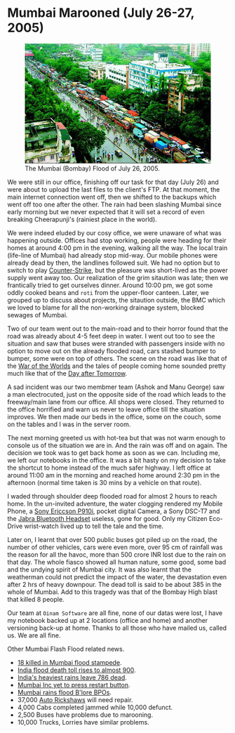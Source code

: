 # Mumbai Marooned (July 26-27, 2005)

<figure>
  <a href="http://www.flickr.com/photos/brajeshwar/113413705/" title="Mumbai Flash Flood 2005 July 26-27"><img src="/static/2005/mumbai-flood-jul-2005.jpg" alt="Mumbai Flash Flood 2005 July 26-27" loading="lazy"></a>
  <figcaption>The Mumbai (Bombay) Flood of July 26, 2005.</figcaption>
</figure>

We were still in our office, finishing off our task for that day (July 26) and were about to upload the last files to the client's FTP. At that moment, the main internet connection went off, then we shifted to the backups which went off too one after the other. The rain had been slashing Mumbai since early morning but we never expected that it will set a record of even breaking Cheerapunji's (rainiest place in the world).

We were indeed eluded by our cosy office, we were unaware of what was happening outside. Offices had stop working, people were heading for their homes at around 4:00 pm in the evening, walking all the way. The local train (life-line of Mumbai) had already stop mid-way. Our mobile phones were already dead by then, the landlines followed suit. We had no option but to switch to play [Counter-Strike](https://en.wikipedia.org/wiki/Counter-Strike), but the pleasure was short-lived as the power supply went away too. Our realization of the grim sitaution was late; then we frantically tried to get ourselves dinner. Around 10:00 pm, we got some oddly cooked beans and `roti` from the upper-floor canteen. Later, we grouped up to discuss about projects, the sitaution outside, the BMC which we loved to blame for all the non-working drainage system, blocked sewages of Mumbai.

Two of our team went out to the main-road and to their horror found that the road was already about 4-5 feet deep in water. I went out too to see the situation and saw that buses were stranded with passengers inside with no option to move out on the already flooded road, cars stashed bumper to bumper, some were on top of others. The scene on the road was like that of the [War of the Worlds](https://en.wikipedia.org/wiki/War_of_the_Worlds_(2005_film)) and the tales of people coming home sounded pretty much like that of the [Day after Tomorrow](https://en.wikipedia.org/wiki/The_Day_After_Tomorrow).

A sad incident was our two membmer team (Ashok and Manu George) saw a man electrocuted, just on the opposite side of the road which leads to the freeway/main lane from our office. All shops were closed. They returned to the office horrified and warn us never to leave office till the situation improves. We then made our beds in the office, some on the couch, some on the tables and I was in the server room.

The next morning greeted us with hot-tea but that was not warm enough to console us of the situation we are in. And the rain was off and on again. The decision we took was to get back home as soon as we can. Including me, we left our notebooks in the office. It was a bit hasty on my decision to take the shortcut to home instead of the much safer highway. I left office at around 11:00 am in the morning and reached home around 2:30 pm in the afternoon (normal time taken is 30 mins by a vehicle on that route).

I waded through shoulder deep flooded road for almost 2 hours to reach home. In the un-invited adventure, the water clogging rendered my
Mobile Phone, a [Sony Ericcson P910i](http://www.sonyericsson.com/P910/),
pocket digital Camera, a Sony DSC-T7
and the [Jabra Bluetooth Headset](http://www.jabra.com/JabraCMS/AP/EN/MainMenu/Products/WirelessHeadsets/JabraFS258/JabraFS258)
useless, gone for good. Only my Citizen Eco-Drive wrist-watch lived up to tell the tale and the time.

Later on, I learnt that over 500 public buses got piled up on the road, the number of other vehicles, cars were even more, over 95 cm of rainfall was the reason for all the havoc, more than 500 crore INR lost due to the rain on that day. The whole fiasco showed all human nature, some good, some bad and the undying spirit of Mumbai city. It was also learnt that the weatherman could not predict the impact of the water, the devastation even after 2 hrs of heavy downpour. The dead toll is said to be about 385 in the whole of Mumbai. Add to this tragedy was that of the Bombay High blast that killed 8 people.

Our team at `Oinam Software` are all fine, none of our datas were lost, I have my notebook backed up at 2 locations (office and home) and another versioning back-up at home. Thanks to all those who have mailed us, called us. We are all fine.

Other Mumbai Flash Flood related news.

- [18 killed in Mumbai flood stampede](http://dailytelegraph.news.com.au/story.jsp?sectionid=1268&storyid=3523737).
- [India flood death toll rises to almost 900](http://www.mg.co.za/articlePage.aspx?articleid=246692&area=/breaking_news/breaking_news__international_news/).
- [India's heaviest rains leave 786 dead](http://www.dawn.com/2005/07/29/top4.htm).
- [Mumbai Inc yet to press restart button](http://www.indianexpress.com/full_story.php?content_id=75257).
- [Mumbai rains flood B'lore BPOs](http://timesofindia.indiatimes.com/articleshow/1185273.cms).
- 37,000 [Auto Rickshaws](https://en.wikipedia.org/wiki/Auto_rickshaw) will need repair.
- 4,000 Cabs completed jammed while 10,000 defunct.
- 2,500 Buses have problems due to marooning.
- 10,000 Trucks, Lorries have similar problems.
